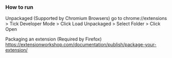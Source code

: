 ### How to run
Unpackaged (Supported by Chromium Browsers)
go to chrome://extensions > Tick Developer Mode > Click Load Unpackaged > Select Folder > Click Open

Packaging an extension (Required by Firefox)
https://extensionworkshop.com/documentation/publish/package-your-extension/
